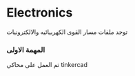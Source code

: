 # Electronics
توجد ملفات مسار القوى الكهربيائيه والالكترونيات 
### المهمة الاولى 
تم العمل على محاكي tinkercad 
